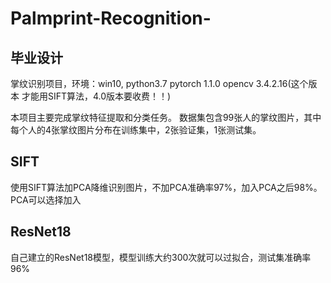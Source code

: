 # Palmprint-Recognition-
## 毕业设计
掌纹识别项目，环境：win10, python3.7 pytorch 1.1.0  opencv 3.4.2.16(这个版本 才能用SIFT算法，4.0版本要收费！！)

本项目主要完成掌纹特征提取和分类任务。 数据集包含99张人的掌纹图片，其中每个人的4张掌纹图片分布在训练集中，2张验证集，1张测试集。 

## SIFT
使用SIFT算法加PCA降维识别图片，不加PCA准确率97%，加入PCA之后98%。
PCA可以选择加入

## ResNet18
自己建立的ResNet18模型，模型训练大约300次就可以过拟合，测试集准确率96%
